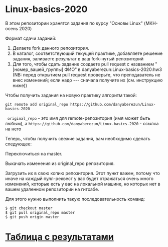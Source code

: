 

# Linux-basics-2020
В этом репозитории хранятся задания по курсу "Основы Linux" (МКН-осень 2020)

Формат сдачи заданий: 
1) Делаете fork данного репозитория.
2) В каталог, соответствующий текущей практике, добавляете решение задания, заливаете результат в ваш fork-нутый репозиторий
3) Для того, чтобы сдать задание создаете pull request с названием "[номер_вашей_группы] ФИО" в danyaberezun:Linux-basics-2020:hw3 (NB: перед открытием pull request проверьте, что преподаватель не внес изменений; если надо --- сначала получите их (см. инструкцию ниже))


Чтобы получить задания на новую практику алгоритм такой:

``` git remote add original_repo https://github.com/danyaberezun/Linux-basics-2020 ```

``` original_repo``` - это имя для remote-репозитория (имя может быть любым), а ```https://github.com/danyaberezun/Linux-basics-2020``` - ссылка на него

Теперь, чтобы получить свежие задания, вам необходимо сделать следующее:

Переключиться на master.

Выкачать изменения из original_repo репозитория.

Загрузить их в свою копию репозитория. Этот пункт важен, потому что иначе на каждый пулл-реквест у вас будет отражаться очень много изменений, которые есть у вас на локальной машине, но которых нет в вашем удаленном репозитории на гитхабе.

Для этого нужно выполнить такую последовательность команд:
```
$ git checkout master
$ git pull original_repo master
$ git push origin master
```
# [Таблица с результатами](https://docs.google.com/spreadsheets/d/1xwO9Dj-AaPK2vbhRpaFZm33hqgvWxgfloKZ23v9yLsk/edit?usp=sharing)
